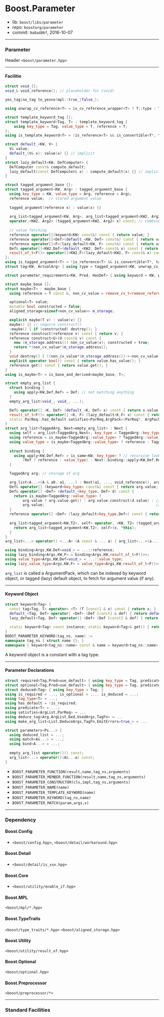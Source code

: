 # Boost.Parameter

* lib: `boost/libs/parameter`
* repo: `boostorg/parameter`
* commit: `9a8ad86f`, 2016-10-07

------
### Parameter

Header `<boost/parameter.hpp>`

------
#### Facilitie

```c++
struct void_{};
void_& void_reference(); // placeholder for (void)

yes_tag|no_tag to_yesno(mpl::true_|false_);

using unwrap_cv_reference<T> = is_cv_reference_wrapper<T> ? T::type : T;

struct template_keyword_tag {};
struct template_keyword<Tag, T> : template_keyword_tag {
    using key_type = Tag, value_type = T, reference = T;
};
using is_template_keyword<T> = !is_reference<T> && is_convertible<T*, template_keyword_tag*>;

struct default_<KW, V> {
  V& value;
  default_(V& x): value(x) {} // implicit
}
struct lazy_default<KW, DefComputer> {
  DefComputer const& compute_default;
  lazy_default(const DefComputer& x) : compute_default(x) {} // implicit
}

struct tagged_argument_base {};
struct tagged_argument<KW, Arg> : tagged_argument_base {
  using key_type = KW, value_type = Arg, reference = Arg&;
  reference value;  // stored argument value
    
  tagged_argument(reference x) : value(x) {}
    
  arg_list<tagged_argument<KW, Arg>, arg_list<tagged_argument<KW2, Arg2>>
  operator,<KW2, Arg2> (tagged_argument<KW2, Arg2> x) const; // combine at call site arg list
    
  // value fetching
  reference operator[](keyword<KW> const&) const { return value; }
  reference operator[]<Def>(default_<KW, Def> const&) const { return value; }
  reference operator[]<F>(lazy_default<KW, F> const&) const { return value; }
  Def& operator[]<KW2,Def>(default_<KW2, Def> const& x) const { return x.value; }
  result_of_t<F()> operator[]<KW2,F>(lazy_default<KW2, F> const& x) const { return x.compute_default(); }
};
using is_tagged_argument<T> = !is_reference<T> && is_convertible<T*, tagged_argument_base*>;
struct tag<KW, ActualArg> { using type = tagged_argument<KW, unwrap_cv_reference<ActualArg>>; }

struct parameter_requirements<KW, Pred, HasDef> { using keyword = KW, predicate = Pred, has_default = HasDef; }

struct maybe_base {};
struct maybe<T> : maybe_base {
  using reference = T const &, non_cv_value = remove_cv_t<remove_reference_t<reference>>

  optional<T> value;
  mutable bool constructed = false;
  aligned_storage<sizeof<non_cv_value>> m_storage;

  explicit maybe(T v) : value(v) {}
  maybe() {} // require construct()
  ~maybe() { if (constructed) destroy(); }
  reference construct(reference v) const { return v; }
  reference construct<U>(U const& v) const {
    new (m_storage.address()) non_cv_value(v); constructed = true;
    return *(non_cv_value*)m_storage.address();
  }
  void destroy() { ((non_cv_value*)m_storage.address())->~non_cv_value(); }
  explicit operator bool() const { return value.has_value(); }
  reference get() const { return value.get(); }
}
using is_maybe<T> = is_base_and_derived<maybe_base, T>;

struct empty_arg_list {
  struct binding {
    using apply<KW,Def,Ref> = Def; // not matching anything
  }
  empty_arg_list(void_, void_, ...);

  Def& operator[] <K, Def> (default_<K, Def> x) const { return x.value; }
  result_of_t<F()> operator[] <K, F> (lazy_default<K,F> x) const { return x.compute_default(); }
  static ParReq::has_default satisfies<ParReq,ArgPack>(ParReq*, ArgPack*);
}
struct arg_list<TaggedArg, Next=empty_arg_list> : Next {
  using self = arg_list<TaggedArg,Next>, key_type = TaggedArg::key_type;
  using reference = is_maybe<TaggedArg::value_type> ? TaggedArg::value_type::reference : TaggedArg::reference;
  using value_type = is_maybe<TaggedArg::value_type> ? reference : TaggedArg::value_type;
  
  struct binding {
    using apply<KW,Def,Ref> = is_same<KW, key_type> ? // recursive lookup for match type
        (Ref ? reference : value_type) : Next::binding::apply<KW,Def,Ref>
  }

  TaggedArg arg; // storage of arg

  arg_list<A...>(A & a0, a1, ...) : Next(a1, ..., void_reference(), arg(a0) {} // init base and 'arg'
  Def& operator[] (keyword<key_type> const&) const { return arg.value; }
  Def& operator[] <Def> (default_<key_type, Def> d) const {
    return is_maybe<TaggedArg::value_type> ?
        arg.value ? arg.value.get() : arg.value.construct(d.value) : // arg is maybe
        arg.value;                                                   // arg is not maybe
  }
  reference operator[] <Def> (lazy_default<key_type,Def>) const { return arg.value; }
  
  arg_list<tagged_argument<KW,T2>, self> operator, <KW, T2> (tagged_argument<KW,T2> x) const {
    return arg_list<tagged_argument<KW,T2>, self>(x, *this);
  }
}
arg_list<...> operator() <...A> (A const & ... a) { arg_list<...>(a...); }

using binding<Args,KW,Def=void_> = ...::reference;
using lazy_binding<Args,KW,F> = binding<Args,KW,result_of_t<F()>>;
using value_type<Args,KW,Def=void_> = ...::value_type;
using lazy_value_type<Args,KW,F> = value_type<Args,KW,result_of_t<F()>>;
```

`arg_list` is called a ArgumentPack, which can be indexed by keyword object, or tagged (lazy) default
object, to fetch for argument value (if any).

------
#### Keyword Object

```c++
struct keyword<Tag> {
  const tag<Tag, T> operator= <T> (T [const] & x) const { return x; }
  default_<Tag, Def> operator| <Def> (Def [const] & def) { return default_<Tag, Def>(def); }
  lazy_default<Tag, Def> operator|| <Def> (Def [const] & def) { return lazy_default<Tag, Def>(def); }
  
  static keyword<Tag> const instance; static keyword<Tag>& get() { return instance; }
}
BOOST_PARAMETER_KEYWORD(tag_ns, name) :=
namespace tag_ns { struct name {}; }
namespace { keyword<tag_ns::name> const & name = keyword<tag_ns::name>::instance; }
```

A keyword object is a constant with a tag type.

------
#### Parameter Declarations

```c++
struct required<Tag,Pred=use_default> { using key_type = Tag, predicate = Pred; }
struct optional<Tag,Pred=use_default> { using key_type = Tag, predicate = Pred; }
struct deduced<Tag> { using key_type = Tag; }
using is_required = ..., is_optional = ..., is_deduced = ...;
using tag_type<T> = ...;
using has_default = !is_required;
using predicate<T> = ...;
using satisfies<ArgList,ParReq> = ...
using deduce_tag<Arg,ArgList,Ded,UsedArgs,TagFn> = ...
using make_arg_list<List,DeduceArgs,TagFn,EmitErrors=true_> = ...

struct parameters<Ps...> {
  using deduced_list = ...;
  using match<As...> = ...;
  using bind<A...> = ...;
  
  empty_arg_list operator()() const;
  arg_list<...> operator()(A&...a) const;
}
```

* `BOOST_PARAMETER_FUNCTION(result,name,tag_ns,arguments)`
* `BOOST_PARAMETER_MEMBER_FUNCTION(result,name,tag_ns,arguments)`
* `BOOST_PARAMETER_CONSTRUCTOR(cls,impl,tag_ns,arguments)`
* `BOOST_PARAMETER_NAME(name)`
* `BOOST_PARAMETER_TEMPLATE_KEYWORD(name)`
* `BOOST_PARAMETER_KEYWORD(tag_ns,name)`
* `BOOST_PARAMETER_MATCH(param,args,x)`

------
### Dependency

#### Boost.Config

* `<boost/config.hpp>`, `<boost/detail/workaround.hpp>`

#### Boost.Detail

* `<boost/detail/is_xxx.hpp>`

#### Boost.Core

* `<boost/utility/enable_if.hpp>`

#### Boost.MPL

`<boost/mpl/*.hpp>`

#### Boost.TypeTraits

`<boost/type_traits/*.hpp>`
`<boost/aligned_storage.hpp>`

#### Boost.Utility

`<boost/utility/result_of.hpp>`

#### Boost.Optional

`<boost/optional.hpp>`

#### Boost.Preprocessor

`<boost/preprocessor/*>`

------
### Standard Facilities
